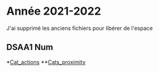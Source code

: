 # Année 2021-2022

J'ai supprimé les anciens fichiers  pour libérer de l'espace

## DSAA1 Num


*[Cat_actions](https://zuomarage.github.io/zuomarage_paysages/cat_actions.html) 
**[Cats_proximity](https://zuomarage.github.io/zuomarage_paysages/cats_proximity.html) 

